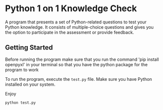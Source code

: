 # Python 1 on 1 Knowledge Check

 A program that presents a set of Python-related questions to test your Python knowledge.
It consists of  multiple-choice questions and gives you the option to participate in the assessment or provide feedback.

## Getting Started

Before running the program make sure that you run the command 'pip install openpyxl' in your terminal so that you have the python package for the program to work 

To run the program, execute the `test.py` file. Make sure you have Python installed on your system.

Enjoy 

```bash
python test.py

